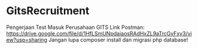 # GitsRecruitment
Pengerjaan Test Masuk Perusahaan GITS
Link Postman:
https://drive.google.com/file/d/1HfLSmUNpdaiaosRAdHxZL9aTrcGvFxy3/view?usp=sharing
Jangan lupa composer install dan migrasi php database!
